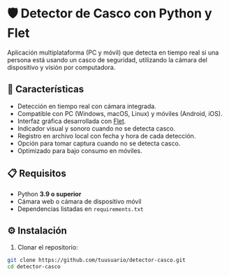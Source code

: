 # 🛡️ Detector de Casco con Python y Flet

Aplicación multiplataforma (PC y móvil) que detecta en tiempo real si una persona está usando un casco de seguridad, utilizando la cámara del dispositivo y visión por computadora.

## 📌 Características
- Detección en tiempo real con cámara integrada.
- Compatible con PC (Windows, macOS, Linux) y móviles (Android, iOS).
- Interfaz gráfica desarrollada con [Flet](https://flet.dev/).
- Indicador visual y sonoro cuando no se detecta casco.
- Registro en archivo local con fecha y hora de cada detección.
- Opción para tomar captura cuando no se detecta casco.
- Optimizado para bajo consumo en móviles.

## 📋 Requisitos
- Python **3.9 o superior**
- Cámara web o cámara de dispositivo móvil
- Dependencias listadas en `requirements.txt`

## ⚙️ Instalación
1. Clonar el repositorio:
```bash
git clone https://github.com/tuusuario/detector-casco.git
cd detector-casco
